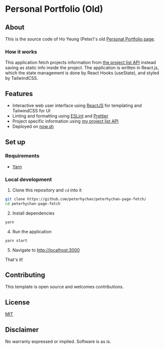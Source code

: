 # Personal Portfolio (Old)

## About
This is the source code of Ho Yeung (Peter)'s old [Personal Portfolio page](https://peterhychan-page-fetch.hoychanan.now.sh/). 

### How it works
This application fetch projects information from [the project list API](https://personal-project-list.now.sh/) instead saving as static info inside the project. The application is written in React.js, which the state management is done by React Hooks (useState), and styled by TailwindCSS. 

## Features
- Interactive web user interface using [ReactJS](https://reactjs.org/) for templating and TailwindCSS for UI
- Linting and formatting using [ESLint](https://npm.im/eslint) and [Prettier](https://npm.im/prettier)
- Project specific information  using [my project list API](https://personal-project-list.now.sh/)
- Deployed on [now.sh](https://peterhychan-page-fetch.hoychanan.now.sh/)

## Set up

### Requirements

- [Yarn](https://classic.yarnpkg.com/en/)

### Local development
1. Clone this repository and `cd` into it

```bash
git clone https://github.com/peterhychan/peterhychan-page-fetch/
cd peterhychan-page-fetch
```

2. Install dependencies

```bash
yarn
```

4. Run the application

```bash
yarn start
```

5. Navigate to [http://localhost:3000](http://localhost:3000)

That's it!

## Contributing

This template is open source and welcomes contributions.

## License

[MIT](http://www.opensource.org/licenses/mit-license.html)

## Disclaimer

No warranty expressed or implied. Software is as is.
